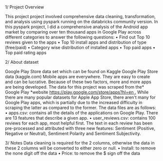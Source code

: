 1/ Project Overview

This project project involved comprehensive data cleaning, transformation, and analysis using pyspark running on the databricks community version. In this pyspark project,  I did a comprehensive analysis of the Android app market by comparing over ten thousand apps in Google Play across different categories to answer the following questions:
•	Find out Top 10 reviews given to the apps
•	Top 10 install apps and distribution of type (free/paid)
•	Category wise distribution of installed apps
•	Top paid apps
•	Top paid rating apps

2/ About dataset

Google Play Store data set which can be found on Kaggle
Google Play Store data (kaggle.com)
Mobile apps are everywhere. They are easy to create and can be lucrative. Because of these two factors, more and more apps are being developed.  The data for this project was scraped from the* Google Play *website [https://play.google.com/store/apps?hl=en .]() While there are many popular datasets for Apple App Store, there aren't many for Google Play apps, which is partially due to the increased difficulty in scraping the latter as compared to the former. The data files are as follows:
•	apps.csv: contains all the details of the applications on Google Play. There are 13 features that describe a given app.
•	user_reviews.csv: contains 100 reviews for each app, most helpful first. The text in each review has been pre-processed and attributed with three new features: Sentiment (Positive, Negative or Neutral), Sentiment Polarity and Sentiment Subjectivity.

3/ Notes
Data cleaning is required for the 2 columns, otherwise the data in these 2 columns will be converted to either  zero or null.
•	Install: to remove the none digit off the data
•	Price: to remove the $ sign off the data
